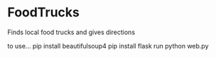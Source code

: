 FoodTrucks
==========

Finds local food trucks and gives directions

to use...
pip install beautifulsoup4
pip install flask
run python web.py
